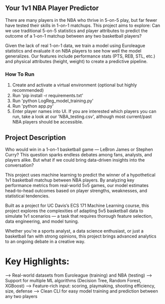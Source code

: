 ## Your 1v1 NBA Player Predictor

There are many players in the NBA who thrive in 5-on-5 play, but far fewer have tested their skills in 1-on-1 matchups. This project aims to explore:
Can we use traditional 5-on-5 statistics and player attributes to predict the outcome of a 1-on-1 matchup between any two basketball players?

Given the lack of real 1-on-1 data, we train a model using Euroleague statistics and evaluate it on NBA players to see how well the model generalizes. Our features include performance stats (PTS, REB, STL, etc.) and physical attributes (height, weight) to create a predictive pipeline. 

### How To Run
1. Create and activate a virtual environment (optional but highly recommended)
2. Run 'pip install -r requirements.txt'
3. Run 'python LogReg_model_training.py'
4. Run 'python app.py'
5. Enter player names into UI. If you are interested which players you can run, take a look at our 'NBA_testing.csv', although most current/past NBA players should be accessible.

## Project Description
Who would win in a 1-on-1 basketball game — LeBron James or Stephen Curry?
This question sparks endless debates among fans, analysts, and players alike. But what if we could bring data-driven insights into the conversation?

This project uses machine learning to predict the winner of a hypothetical 1v1 basketball matchup between NBA players. By analyzing key performance metrics from real-world 5v5 games, our model estimates head-to-head outcomes based on player strengths, weaknesses, and statistical tendencies.

Built as a project for UC Davis’s ECS 171 Machine Learning course, this project explores the complexities of adapting 5v5 basketball data to simulate 1v1 scenarios — a task that requires thorough feature selection, data engineering, and model tuning.

Whether you're a sports analyst, a data science enthusiast, or just a basketball fan with strong opinions, this project brings advanced analytics to an ongoing debate in a creative way.

# Key Highlights:
--> Real-world datasets from Euroleague (training) and NBA (testing)
--> Support for multiple ML algorithms (Decision Tree, Random Forest, XGBoost)
--> Feature-rich input: scoring, playmaking, shooting efficiency, size, defense
--> Clean CLI for easy model training and prediction between any two players

